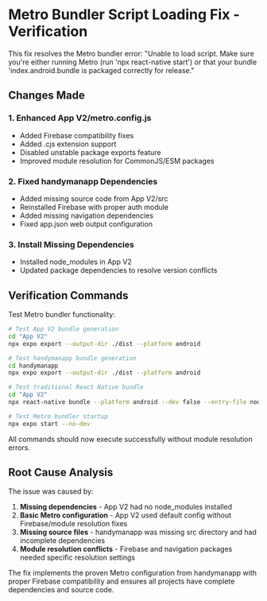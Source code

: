 # Metro Bundler Script Loading Fix - Verification

This fix resolves the Metro bundler error: "Unable to load script. Make sure you're either running Metro (run 'npx react-native start') or that your bundle 'index.android.bundle is packaged correctly for release."

## Changes Made

### 1. Enhanced App V2/metro.config.js
- Added Firebase compatibility fixes
- Added .cjs extension support 
- Disabled unstable package exports feature
- Improved module resolution for CommonJS/ESM packages

### 2. Fixed handymanapp Dependencies
- Added missing source code from App V2/src
- Reinstalled Firebase with proper auth module
- Added missing navigation dependencies
- Fixed app.json web output configuration

### 3. Install Missing Dependencies
- Installed node_modules in App V2
- Updated package dependencies to resolve version conflicts

## Verification Commands

Test Metro bundler functionality:

```bash
# Test App V2 bundle generation
cd "App V2"
npx expo export --output-dir ./dist --platform android

# Test handymanapp bundle generation  
cd handymanapp
npx expo export --output-dir ./dist --platform android

# Test traditional React Native bundle
cd "App V2"
npx react-native bundle --platform android --dev false --entry-file node_modules/expo-router/entry.js --bundle-output ./bundle.js

# Test Metro bundler startup
npx expo start --no-dev
```

All commands should now execute successfully without module resolution errors.

## Root Cause Analysis

The issue was caused by:
1. **Missing dependencies** - App V2 had no node_modules installed
2. **Basic Metro configuration** - App V2 used default config without Firebase/module resolution fixes
3. **Missing source files** - handymanapp was missing src directory and had incomplete dependencies
4. **Module resolution conflicts** - Firebase and navigation packages needed specific resolution settings

The fix implements the proven Metro configuration from handymanapp with proper Firebase compatibility and ensures all projects have complete dependencies and source code.